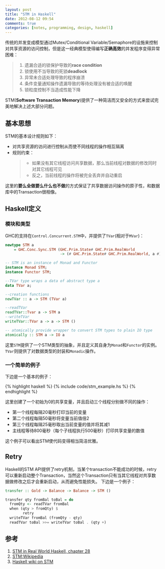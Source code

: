 ```yaml
---
layout: post
title: "STM in Haskell"
date: 2012-08-12 09:54
comments: true
categories: [notes, programming, design, haskell]
---
```


传统的并发变成模型通过Mutex/Conditional Variable/Semaphore的设施来控制对共享资源的访问控制，但是这一经典模型使得编写**正确高效**的并发程序变得异常困难：  
  > 1. 遗漏合适的锁保护导致的**race condition**   
  > 2. 锁使用不当导致的死锁**deadlock**  
  > 3. 异常未合适处理导致的程序崩溃   
  > 4. 条件变量通知操作遗漏导致的等待处理没有被合适的唤醒  
  > 5. 锁粒度控制不当造成性能下降  

STM(**Software Transaction Memory**)提供了一种简洁而又安全的方式来尝试完美地解决上述大部分问题。

<!--more-->

## 基本思想

STM的基本设计规则如下：   
* 对共享资源的访问进行控制从而使不同线程的操作相互隔离  
* 规则约束：   
  > - 如果没有其它线程访问共享数据，那么当前线程对数据的修改同时对其它线程可见   
  > - 反之，当前线程的操作将被完全丢弃并自动重启   

这里的**要么全做要么什么也不做**的方式保证了共享数据访问操作的原子性，和数据库中的Transaction很相像。

## Haskell定义

### 模块和类型

GHC的支持在`Control.Concurrent.STM`中，并提供了`TVar`(相对于`MVar`)：

```haskell
newtype STM a 
    = GHC.Conc.Sync.STM (GHC.Prim.State# GHC.Prim.RealWorld
                         -> (# GHC.Prim.State# GHC.Prim.RealWorld, a #))

-- STM is an instance of Monad and Functor
instance Monad STM;
instance Functor STM;

--TVar type wraps a data of abstract type a
data TVar a;

--creation functions
newTVar :: a -> STM (TVar a)

--readTVar
readTVar::Tvar a -> STM a
--writeTVar
writeTVar::TVar a -> a -> STM ()

-- atomically provide wrapper to convert STM types to plain IO type
atomically :: STM a -> IO a
```
这里`STM`提供了一个STM类型的抽象，并且定义其自身为`Monad`和`Functor`的实例。`TVar`则提供了对数据类型的封装和`Monadic`操作。

### 一个简单的例子

下边是一个基本的例子：

{% highlight haskell %}
    {% include code/stm_example.hs %}
{% endhighlight %}

这里创建了一个初始为0的共享变量，并且启动三个线程分别做不同的操作：  
- 第一个线程每隔20毫秒打印当前的变量   
- 第二个线程每隔50毫秒将变量当前值倍2  
- 第三个线程每隔25毫秒取出当前变量的值并将其减1  
- 主线程等待800毫秒（每个子线程执行500毫秒）打印共享变量的数值  

这个例子可以看出STM使代码变得相当简洁优雅。  

## Retry

Haskell的STM API提供了retry机制，当某个transaction不能成功的时候，retry可以重新启动整个Transaction，当然这个Transaction只有当其它线程对共享数据做修改之后才会重新启动，从而避免性能损失。
下边是一个例子：

```haskell
transfer :: Gold -> Balance -> Balance -> STM ()

transfer qty fromBal toBal = do
  fromQty <- readTVar fromBal
  when (qty > fromQty) $
        retry
  writeTVar fromBal (fromQty - qty)
  readTVar toBal >>= writeTVar toBal . (qty +)
```
## 参考  
1. [STM in Real World Haskell, chapter 28](http://book.realworldhaskell.org/read/software-transactional-memory.html)    
2. [STM:Wikipedia](http://en.wikipedia.org/wiki/Software_transactional_memory)   
3. [Haskell wiki on STM](http://www.haskell.org/haskellwiki/Software_transactional_memory)   
